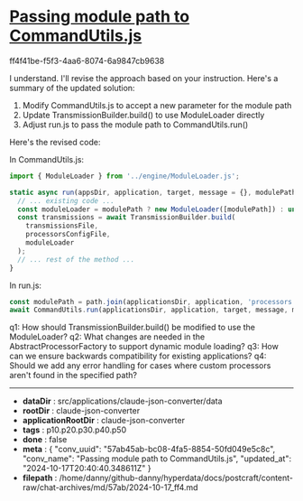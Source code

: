 # [Passing module path to CommandUtils.js](https://claude.ai/chat/57ab45ab-bc08-4fa5-8854-50fd049e5c8c)

ff4f41be-f5f3-4aa6-8074-6a9847cb9638

 I understand. I'll revise the approach based on your instruction. Here's a summary of the updated solution:

1. Modify CommandUtils.js to accept a new parameter for the module path
2. Update TransmissionBuilder.build() to use ModuleLoader directly
3. Adjust run.js to pass the module path to CommandUtils.run()

Here's the revised code:

In CommandUtils.js:

```javascript
import { ModuleLoader } from '../engine/ModuleLoader.js';

static async run(appsDir, application, target, message = {}, modulePath = '') {
  // ... existing code ...
  const moduleLoader = modulePath ? new ModuleLoader([modulePath]) : undefined;
  const transmissions = await TransmissionBuilder.build(
    transmissionsFile, 
    processorsConfigFile, 
    moduleLoader
  );
  // ... rest of the method ...
}
```

In run.js:

```javascript
const modulePath = path.join(applicationsDir, application, 'processors');
await CommandUtils.run(applicationsDir, application, target, message, modulePath);
```

q1: How should TransmissionBuilder.build() be modified to use the ModuleLoader?
q2: What changes are needed in the AbstractProcessorFactory to support dynamic module loading?
q3: How can we ensure backwards compatibility for existing applications?
q4: Should we add any error handling for cases where custom processors aren't found in the specified path?

---

* **dataDir** : src/applications/claude-json-converter/data
* **rootDir** : claude-json-converter
* **applicationRootDir** : claude-json-converter
* **tags** : p10.p20.p30.p40.p50
* **done** : false
* **meta** : {
  "conv_uuid": "57ab45ab-bc08-4fa5-8854-50fd049e5c8c",
  "conv_name": "Passing module path to CommandUtils.js",
  "updated_at": "2024-10-17T20:40:40.348611Z"
}
* **filepath** : /home/danny/github-danny/hyperdata/docs/postcraft/content-raw/chat-archives/md/57ab/2024-10-17_ff4.md